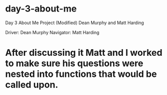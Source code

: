 # day-3-about-me
Day 3 About Me Project (Modified)
Dean Murphy and Matt Harding

Driver: Dean Murphy
Navigator: Matt Harding

After discussing it Matt and I worked to make sure his questions were nested into functions that would be called upon.
=======
